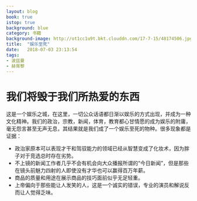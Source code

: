 ```yaml
---
layout: blog
book: true
istop: true
background: blue
category: 书籍
background-image: http://ot1cc1u9t.bkt.clouddn.com/17-7-15/48174506.jpg
title:  "娱乐至死"
date:   2018-07-03 23:13:54
tags:
- 波兹曼
- 赫胥黎
---
```


# 我们将毁于我们所热爱的东西

这是一个娱乐之城，在这里，一切公众话语都日渐以娱乐的方式出现，并成为一种文化精神。我们的政治，宗教，新闻，体育，教育都心甘情愿的成为娱乐的附庸，毫无怨言甚至无声无息，其结果就是我们成了一个娱乐至死的物种。很多现象都是证据：
+ 政治家原本可以表现才干和驾驭能力的领域已经从智慧变成了化妆术，因为胖子对于竞选总时存在劣势。
+ 不上镜的新闻工作者几乎不会有机会向大众播报所谓的“今日新闻”，但是那些在镜头前魅力四射的人即使没有才华也可以赢得百万年薪。
+ 商品的质量和用途在展示商品的技巧面前似乎无足轻重。
+ 上帝偏向于那些能让人发笑的人，这是一个诚实的错误，专业的演员和解说反而让人觉得乏味。



